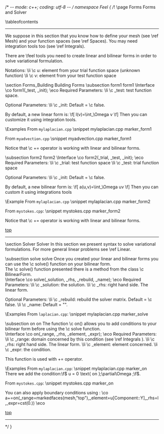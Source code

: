 /* -*- mode: c++; coding: utf-8 -*- */
namespace Feel {
/*! \page Forms Forms and Solver


\tableofcontents


<hr>

We suppose in this section that you know how to define your mesh (see \ref Mesh) and your function spaces (see \ref Spaces). You may need integration tools too (see \ref Integrals).

There are \feel tools you need to create linear and bilinear forms in order to solve variational formulation.

Notations:
\li \c u: element from your trial function space (unknown function)
\li \c v: element from your test function space

\section Forms_Building Building Forms
\subsection form1 form1
\Interface
\co
form1(_test, _init);
\eco
Required Parameters:
\li \c _test: test function space.

Optional Parameters:
\li \c _init: Default = \c false.

By default, a new linear form is:
\f[
l(v)=\int_\Omega v
\f]
Then you can customize it using integration tools.

\Examples
From `mylaplacian.cpp`
\snippet mylaplacian.cpp marker_form1

From `myadvection.cpp`
\snippet myadvection.cpp marker_form1

Notice that \c += operator is working with linear and bilinear forms.


\subsection form2 form2
\Interface
\co
form2(_trial, _test, _init);
\eco
Required Parameters:
\li \c _trial: test function space
\li \c _test: trial function space

Optional Parameters:
\li \c _init: Default = \c false.

By default, a new bilinear form is:
\f[
a(u,v)=\int_\Omega uv
\f]
Then you can custom it using integrations tools

\Example
From `mylaplacian.cpp`
\snippet mylaplacian.cpp marker_form2

From `mystokes.cpp`:
\snippet mystokes.cpp marker_form2

Notice that \c += operator is working with linear and bilinear forms.


<a href="#" class="top">top</a>
<hr>
\section Solver Solver
In this section we present syntax to solve variational formulations. For more general linear problems see \ref Linear.<br>

\subsection solve solve
Once you created your linear and bilinear forms you can use the \c solve() function on your bilinear form.<br>
The \c solve() function presented there is a method from the class \c BilinearForm.<br>
\Interface
\co
solve(_solution, _rhs, _rebuild, _name);
\eco
Required Parameters:
\li \c _solution: the solution.
\li \c _rhs: right hand side. The linear form.

Optional Parameters:
\li \c _rebuild: rebuild the solver matrix. Default = \c false.
\li \c _name: Default = "".

\Examples
From `laplacian.cpp`:
\snippet mylaplacian.cpp marker_solve

\subsection on on
The function \c on() allows you to add conditions to your bilinear form before using the \c solve function.<br>
\Interface
\co
on(_range, _rhs, _element, _expr);
\eco
Required Parameters:
\li \c _range: domain concerned by this condition (see \ref Integrals ).
\li \c _rhs: right hand side. The linear form.
\li \c _element: element concerned.
\li \c _expr: the condition.

This function is used with += operator.

\Examples
From `mylaplacian.cpp`:
\snippet mylaplacian.cpp marker_on
There we add the condition:\f$ u  =  0  \text{ on }\;\partial\Omega \;\f$.

From `mystokes.cpp`:
\snippet mystokes.cpp marker_on

You can also apply boundary conditions using :
 \co
  a+=on(_range=markedfaces(mesh,"top"),_element=u[Component::Y],_rhs=l,_expr=cst(0.))
\eco

<a href="#" class="top">top</a>
<hr>

*/
}
